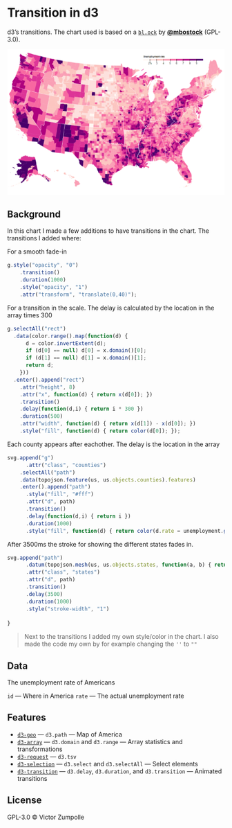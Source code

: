 # Transition in d3

d3’s transitions.  The chart used is based on a [`bl.ock`](https://bl.ocks.org/mbostock/4060606) by [**@mbostock**](https://github.com/mbostock) (GPL-3.0).

![Preview image](preview.png)

## Background

In this chart I made a few additions to have transitions in the chart.
The transitions I added where:

For a smooth fade-in
```javascript
g.style("opacity", "0")
    .transition()
    .duration(1000)
    .style("opacity", "1")
    .attr("transform", "translate(0,40)");
```

For a transition in the scale. The delay is calculated by the location in the array times 300
```javascript
g.selectAll("rect")
  .data(color.range().map(function(d) {
      d = color.invertExtent(d);
      if (d[0] == null) d[0] = x.domain()[0];
      if (d[1] == null) d[1] = x.domain()[1];
      return d;
    }))
  .enter().append("rect")
    .attr("height", 8)
    .attr("x", function(d) { return x(d[0]); })
    .transition()
    .delay(function(d,i) { return i * 300 })
    .duration(500)
    .attr("width", function(d) { return x(d[1]) - x(d[0]); })
    .style("fill", function(d) { return color(d[0]); });
```

Each county appears after eachother. The delay is the location in the array
```javascript
svg.append("g")
      .attr("class", "counties")
    .selectAll("path")
    .data(topojson.feature(us, us.objects.counties).features)
    .enter().append("path")
      .style("fill", "#fff")
      .attr("d", path)
      .transition()
      .delay(function(d,i) { return i })
      .duration(1000)
      .style("fill", function(d) { return color(d.rate = unemployment.get(d.id)); })
```

After 3500ms the stroke for showing the different states fades in.
```javascript
svg.append("path")
      .datum(topojson.mesh(us, us.objects.states, function(a, b) { return a !== b; }))
      .attr("class", "states")
      .attr("d", path)
      .transition()
      .delay(3500)
      .duration(1000)
      .style("stroke-width", "1")

}
```

> Next to the transitions I added my own style/color in the chart. I also made the code my own by for example changing the `''` to `""`

## Data

The unemployment rate of Americans

`id` — Where in America
`rate` — The actual unemployment rate
 
## Features

*   [`d3-geo`](https://github.com/d3/d3-geo/blob/master/README.md#geoPath)
    — `d3.path`
    — Map of America
*   [`d3-array`](https://github.com/d3/d3-array#api-reference)
    — `d3.domain` and `d3.range`
    — Array statistics and transformations
*   [`d3-request`](https://github.com/d3/d3-request)
    — `d3.tsv`
*   [`d3-selection`](https://github.com/d3/d3-selection#api-reference)
    — `d3.select` and `d3.selectAll`
    — Select elements
*   [`d3-transition`](https://github.com/d3/d3-transition#api-reference)
    — `d3.delay`, `d3.duration`, and `d3.transition`
    — Animated transitions

## License

GPL-3.0 © Victor Zumpolle


